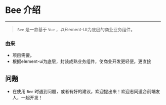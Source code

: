 # Bee 介绍

----

> `Bee` 是一款基于 `Vue` ，以Element-UI为底层的商业业务组件。

### 由来

- 项目需要。
- 根据element-ui为底层，封装成熟业务组件，使商业开发更轻便，更直接


## 问题

- 在使用 `Bee` 时遇到问题，或者有好的建议，欢迎提出来！欢迎志同道合前端友人，一起开发！
